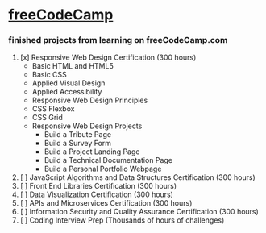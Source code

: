 # [freeCodeCamp](https://www.freecodecamp.org/tiggertiffin87)
### finished projects from learning on freeCodeCamp.com
1. [x] Responsive Web Design Certification (300 hours)
    - Basic HTML and HTML5
    - Basic CSS
    - Applied Visual Design
    - Applied Accessibility
    - Responsive Web Design Principles
    - CSS Flexbox
    - CSS Grid
    - Responsive Web Design Projects
        - Build a Tribute Page
        - Build a Survey Form
        - Build a Project Landing Page
        - Build a Technical Documentation Page
        - Build a Personal Portfolio Webpage
2. [ ] JavaScript Algorithms and Data Structures Certification (300 hours)
3. [ ] Front End Libraries Certification (300 hours)
4. [ ] Data Visualization Certification (300 hours)
5. [ ] APIs and Microservices Certification (300 hours)
6. [ ] Information Security and Quality Assurance Certification (300 hours)
7. [ ] Coding Interview Prep (Thousands of hours of challenges)
